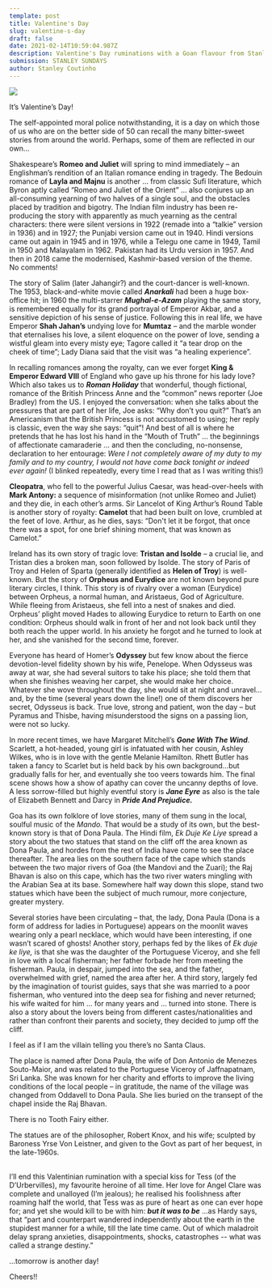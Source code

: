```yaml
---
template: post
title: Valentine's Day
slug: valentine-s-day
draft: false
date: 2021-02-14T10:59:04.987Z
description: Valentine's Day ruminations with a Goan flavour from Stanley
submission: STANLEY SUNDAYS
author: Stanley Coutinho
---
```

![](/media/dona-paula-beach-500x500.jpeg)

It’s Valentine’s Day!

The self-appointed moral police notwithstanding, it is a day on which those of us who are on the better side of 50 can recall the many bitter-sweet stories from around the world. Perhaps, some of them are reflected in our own...

Shakespeare’s **Romeo and Juliet** will spring to mind immediately – an Englishman’s rendition of an Italian romance ending in tragedy. The Bedouin romance of **Layla and Majnu** is another … from classic Sufi literature, which Byron aptly called “Romeo and Juliet of the Orient” … also conjures up an all-consuming yearning of two halves of a single soul, and the obstacles placed by tradition and bigotry. The Indian film industry has been re-producing the story with apparently as much yearning as the central characters: there were silent versions in 1922 (remade into a “talkie” version in 1936) and in 1927; the Punjabi version came out in 1940. Hindi versions came out again in 1945 and in 1976, while a Telegu one came in 1949, Tamil in 1950 and Malayalam in 1962. Pakistan had its Urdu version in 1957. And then in 2018 came the modernised, Kashmir-based version of the theme. No comments!

The story of Salim (later Jahangir?) and the court-dancer is well-known. The 1953, black-and-white movie called ***Anarkali*** had been a huge box-office hit; in 1960 the multi-starrer ***Mughal-e-Azam*** playing the same story, is remembered equally for its grand portrayal of Emperor Akbar, and a sensitive depiction of his sense of justice. Following this in real life, we have Emperor **Shah Jahan’s** undying love for **Mumtaz** – and the marble wonder that eternalises his love, a silent eloquence on the power of love, sending a wistful gleam into every misty eye; Tagore called it “a tear drop on the cheek of time”; Lady Diana said that the visit was “a healing experience”.

In recalling romances among the royalty, can we ever forget **King & Emperor Edward VIII** of England who gave up his throne for his lady love? Which also takes us to ***Roman Holiday*** that wonderful, though fictional, romance of the British Princess Anne and the “common” news reporter (Joe Bradley) from the US. I enjoyed the conversation: when she talks about the pressures that are part of her life, Joe asks: “Why don’t you quit?” That’s an Americanism that the British Princess is not accustomed to using; her reply is classic, even the way she says: “quit”! And best of all is where he pretends that he has lost his hand in the “Mouth of Truth” … the beginnings of affectionate camaraderie … and then the concluding, no-nonsense, declaration to her entourage: *Were I not completely aware of my duty to my family and to my country, I would not have come back tonight or indeed ever again!* (I blinked repeatedly, every time I read that as I was writing this!)

**Cleopatra**, who fell to the powerful Julius Caesar, was head-over-heels with **Mark Antony:** a sequence of misinformation (not unlike Romeo and Juliet) and they die, in each other’s arms. Sir Lancelot of King Arthur’s Round Table is another story of royalty: **Camelot** that had been built on love, crumbled at the feet of love. Arthur, as he dies, says: “Don't let it be forgot, that once there was a spot, for one brief shining moment, that was known as Camelot.”

Ireland has its own story of tragic love: **Tristan and Isolde** – a crucial lie, and Tristan dies a broken man, soon followed by Isolde. The story of Paris of Troy and Helen of Sparta (generally identified as **Helen of Troy**) is well-known. But the story of **Orpheus and Eurydice** are not known beyond pure literary circles, I think. This story is of rivalry over a woman (Eurydice) between Orpheus, a normal human, and Aristaeus, God of Agriculture. While fleeing from Aristaeus, she fell into a nest of snakes and died. Orpheus’ plight moved Hades to allowing Eurydice to return to Earth on one condition: Orpheus should walk in front of her and not look back until they both reach the upper world. In his anxiety he forgot and he turned to look at her, and she vanished for the second time, forever.



Everyone has heard of Homer’s **Odyssey** but few know about the fierce devotion-level fidelity shown by his wife, Penelope. When Odysseus was away at war, she had several suitors to take his place; she told them that when she finishes weaving her carpet, she would make her choice. Whatever she wove throughout the day, she would sit at night and unravel…and, by the time (several years down the line!) one of them discovers her secret, Odysseus is back. True love, strong and patient, won the day – but Pyramus and Thisbe, having misunderstood the signs on a passing lion, were not so lucky.

In more recent times, we have Margaret Mitchell’s ***Gone With The Wind***. Scarlett, a hot-headed, young girl is infatuated with her cousin, Ashley Wilkes, who is in love with the gentle Melanie Hamilton. Rhett Butler has taken a fancy to Scarlet but is held back by his own background…but gradually falls for her, and eventually she too veers towards him. The final scene shows how a show of apathy can cover the uncanny depths of love. A less sorrow-filled but highly eventful story is ***Jane Eyre*** as also is the tale of Elizabeth Bennett and Darcy in ***Pride And Prejudice.*** 

Goa has its own folklore of love stories, many of them sung in the local, soulful music of the *Mando.* That would be a study of its own, but the best-known story is that of Dona Paula. The Hindi film, *Ek Duje Ke Liye* spread a story about the two statues that stand on the cliff off the area known as Dona Paula, and hordes from the rest of India have come to see the place thereafter. The area lies on the southern face of the cape which stands between the two major rivers of Goa (the Mandovi and the Zuari); the Raj Bhavan is also on this cape, which has the two river waters mingling with the Arabian Sea at its base. Somewhere half way down this slope, stand two statues which have been the subject of much rumour, more conjecture, greater mystery.

Several stories have been circulating – that, the lady, Dona Paula (Dona is a form of address for ladies in Portuguese) appears on the moonlit waves wearing only a pearl necklace, which would have been interesting, if one wasn’t scared of ghosts! Another story, perhaps fed by the likes of *Ek duje ke liye,* is that she was the daughter of the Portuguese Viceroy, and she fell in love with a local fisherman; her father forbade her from meeting the fisherman. Paula, in despair, jumped into the sea, and the father, overwhelmed with grief, named the area after her. A third story, largely fed by the imagination of tourist guides, says that she was married to a poor fisherman, who ventured into the deep sea for fishing and never returned; his wife waited for him … for many years and … turned into stone. There is also a story about the lovers being from different castes/nationalities and rather than confront their parents and society, they decided to jump off the cliff.

I feel as if I am the villain telling you there’s no Santa Claus.

The place is named after Dona Paula, the wife of Don Antonio de Menezes Souto-Maior, and was related to the Portuguese Viceroy of Jaffnapatnam, Sri Lanka. She was known for her charity and efforts to improve the living conditions of the local people – in gratitude, the name of the village was changed from Oddavell to Dona Paula. She lies buried on the transept of the chapel inside the Raj Bhavan.

There is no Tooth Fairy either.

The statues are of the philosopher, Robert Knox, and his wife; sculpted by Baroness Yrse Von Leistner, and given to the Govt as part of her bequest, in the late-1960s.

\
I’ll end this Valentinian rumination with a special kiss for Tess (of the D’Urbervilles), my favourite heroine of all time. Her love for Angel Clare was complete and unalloyed (I’m jealous); he realised his foolishness after roaming half the world, that Tess was as pure of heart as one can ever hope for; and yet she would kill to be with him: ***but it was to be*** …as Hardy says, that “part and counterpart wandered independently about the earth in the stupidest manner for a while, till the late time came. Out of which maladroit delay sprang anxieties, disappointments, shocks, catastrophes -- what was called a strange destiny.”

…tomorrow is another day!

Cheers!!